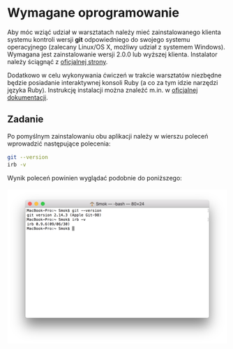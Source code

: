# Wymagane oprogramowanie

Aby móc wziąć udział w warsztatach należy mieć zainstalowanego klienta systemu kontroli wersji **git** odpowiedniego do swojego systemu operacyjnego (zalecany Linux/OS X, możliwy udział z systemem Windows). Wymagana jest zainstalowanie wersji 2.0.0 lub wyższej klienta. Instalator należy ściągnąć z [oficjalnej strony](https://git-scm.com/downloads).

Dodatkowo w celu wykonywania ćwiczeń w trakcie warsztatów niezbędne będzie posiadanie interaktywnej konsoli Ruby (a co za tym idzie narzędzi języka Ruby). Instrukcję instalacji można znaleźć m.in. w [oficjalnej dokumentacji](https://www.ruby-lang.org/en/documentation/installation/).

## Zadanie

Po pomyślnym zainstalowaniu obu aplikacji należy w wierszu poleceń wprowadzić następujące polecenia:

```bash
git --version
irb -v
```

Wynik poleceń powinien wyglądać podobnie do poniższego:

##### ![](/assets/prework_01_software.png) 